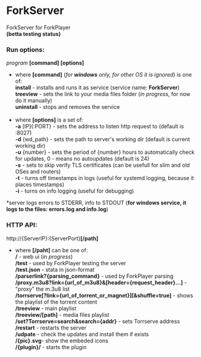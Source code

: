 # ForkServer
ForkServer for ForkPlayer<br>**(betta testing status)**

### Run options: ###
*program* **[command]** **[options]**<br>
- where **[command]** (_for **windows** only, for other OS it is ignored_) is one of:<br>
**install** - installs and runs it as service (service name: **ForkServer**)<br>
**treeview** - sets the link to your media files folder (_in progress_, for now do it manually)<br>
**uninstall** - stops and removes the service<br><br>
- where **[options]** is a set of:<br>
**-a** [IP]{:PORT} - sets the address to listen http request to (default is :8027)<br>
**-d** {wd_path} - sets the path to server's working dir (default is current working dir)<br>
**-u** {number} - sets the period of {number} hours to automatically check for updates, 0 - means no autoupdates (default is 24)<br>
**-s** - sets to skip verify TLS certificates (can be usefull for slim and old OSes and routers)<br>
**-t** - turns off timestamps in logs (useful for systemd logging, because it places timestamps)<br>
**-i** - turns on info logging (useful for debugging)

*server logs errors to STDERR, info to STDOUT (**for windows service, it logs to the files: errors.log and info.log**)

### HTTP API: ###
http://{ServerIP}:{ServerPort}**[/path]**
- where **[/paht]** can be one of:<br>
**/** - web ui (*in progress*)<br>
**/test** - used by ForkPlayer testing the server<br>
**/test.json** - stata in json-format<br>
**/parserlink?{parsing_command}** - used by ForkPlayer parsing<br>
**/proxy.m3u8?link={url_of_m3u8}&[header={request_header}...]** - "proxy" the m.3u8 list<br>
**/torrserve[?link={url_of_torrent_or_magnet}][&shuffle=true]** - shows the playlist of the torrent content<br>
**/treeview** - main playlist<br>
**/treeview/[path]** - media files playlist<br>
**/set?Torrserve=search&search={addr}** - sets Torrserve address<br>
**/restart** - restarts the server<br>
**/udpate** - check the updates and install them if exists<br>
**/{pic}.svg**- show the embeded icons<br>
**/{plugin}/** - starts the plugin<br>
